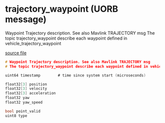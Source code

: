 # trajectory_waypoint (UORB message)

Waypoint Trajectory description. See also Mavlink TRAJECTORY msg
The topic trajectory_waypoint describe each waypoint defined in vehicle_trajectory_waypoint

[source file](https://github.com/PX4/PX4-Autopilot/blob/release/1.13/msg/trajectory_waypoint.msg)

```c
# Waypoint Trajectory description. See also Mavlink TRAJECTORY msg
# The topic trajectory_waypoint describe each waypoint defined in vehicle_trajectory_waypoint

uint64 timestamp		# time since system start (microseconds)

float32[3] position
float32[3] velocity
float32[3] acceleration
float32 yaw
float32 yaw_speed

bool point_valid
uint8 type

```
